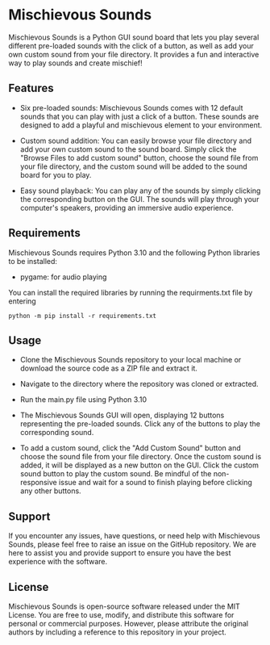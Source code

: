 # Mischievous Sounds
Mischievous Sounds is a Python GUI sound board that lets you play several different pre-loaded sounds with the click of a button, as well as add your own custom sound from your file directory. It provides a fun and interactive way to play sounds and create mischief!

## Features
- Six pre-loaded sounds: Mischievous Sounds comes with 12 default sounds that you can play with just a click of a button. These sounds are designed to add a playful and mischievous element to your environment.

- Custom sound addition: You can easily browse your file directory and add your own custom sound to the sound board. Simply click the "Browse Files to add custom sound" button, choose the sound file from your file directory, and the custom sound will be added to the sound board for you to play.

- Easy sound playback: You can play any of the sounds by simply clicking the corresponding button on the GUI. The sounds will play through your computer's speakers, providing an immersive audio experience.

## Requirements
Mischievous Sounds requires Python 3.10 and the following Python libraries to be installed:
- pygame: for audio playing

You can install the required libraries by running the requirments.txt file by entering 

```python -m pip install -r requirements.txt```

## Usage
- Clone the Mischievous Sounds repository to your local machine or download the source code as a ZIP file and extract it.

- Navigate to the directory where the repository was cloned or extracted.

- Run the main.py file using Python 3.10
- The Mischievous Sounds GUI will open, displaying 12 buttons representing the pre-loaded sounds. Click any of the buttons to play the corresponding sound.

- To add a custom sound, click the "Add Custom Sound" button and choose the sound file from your file directory. Once the custom sound is added, it will be displayed as a new button on the GUI. Click the custom sound button to play the custom sound. Be mindful of the non-responsive issue and wait for a sound to finish playing before clicking any other buttons.

## Support
If you encounter any issues, have questions, or need help with Mischievous Sounds, please feel free to raise an issue on the GitHub repository. We are here to assist you and provide support to ensure you have the best experience with the software.

## License
Mischievous Sounds is open-source software released under the MIT License. You are free to use, modify, and distribute this software for personal or commercial purposes. However, please attribute the original authors by including a reference to this repository in your project.
